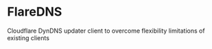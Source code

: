# FlareDNS
Cloudflare DynDNS updater client to overcome flexibility limitations of existing clients
